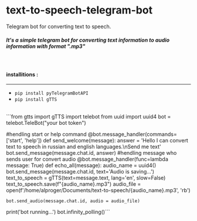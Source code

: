 # text-to-speech-telegram-bot
Telegram bot for converting text to speech. 

<h5>It's a simple telegram bot for converting text information to audio information with format ".mp3"</h5>

<br>
<h4>installitions :</h4>
<hr>
 
* `pip install pyTelegramBotAPI`
* `pip install gTTS`

<br>
```from gtts import gTTS 
import telebot
from uuid import uuid4
bot = telebot.TeleBot("your bot token")

 #hendling start or help command
@bot.message_handler(commands=['start', 'help'])
def send_welcome(message):
	answer = 'Hello I can convert text to speech in russian and english languages.\nSend me text'
	bot.send_message(message.chat.id, answer)
 #hendling message who sends user for convert audio
@bot.message_handler(func=lambda message: True)
def echo_all(message):
    audio_name = uuid4()
    bot.send_message(message.chat.id, text='Audio is saving...')
    text_to_speech = gTTS(text=message.text, lang='en', slow=False)
    text_to_speech.save(f"{audio_name}.mp3")
    audio_file = open(f'/home/alproger/Documents/text-to-speech/{audio_name}.mp3', 'rb')	
	
    bot.send_audio(message.chat.id, audio = audio_file)
print('bot running...')
bot.infinity_polling()```


